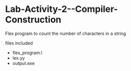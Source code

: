 # Lab-Activity-2--Compiler-Construction

Flex program to count the number of characters in a string

files included 
* flex_program.l
* lex.yy
* output.exe
